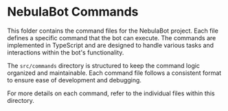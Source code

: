 # NebulaBot Commands

This folder contains the command files for the NebulaBot project. Each file 
defines a specific command that the bot can execute. The commands are 
implemented in TypeScript and are designed to handle various tasks and 
interactions within the bot's functionality.

The `src/commands` directory is structured to keep the command logic 
organized and maintainable. Each command file follows a consistent format 
to ensure ease of development and debugging.

For more details on each command, refer to the individual files within this 
directory.